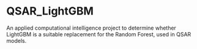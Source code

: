 # QSAR_LightGBM
An applied computational intelligence project to determine whether LightGBM is a suitable replacement for the Random Forest, used in QSAR models.
